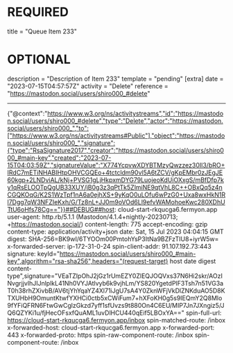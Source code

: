 
# REQUIRED
title = "Queue Item 233"
# OPTIONAL
description = "Description of Item 233"
template = "pending"
[extra]
date = "2023-07-15T04:57:57Z"
activity = "Delete"
reference = "https://mastodon.social/users/shiro000_#delete"

---
{"@context":"https://www.w3.org/ns/activitystreams","id":"https://mastodon.social/users/shiro000_#delete","type":"Delete","actor":"https://mastodon.social/users/shiro000_","to":["https://www.w3.org/ns/activitystreams#Public"],"object":"https://mastodon.social/users/shiro000_","signature":{"type":"RsaSignature2017","creator":"https://mastodon.social/users/shiro000_#main-key","created":"2023-07-15T04:03:59Z","signatureValue":"X774YcpvwXDYBTMzyQwzzez30Il3/bRO+IRdC7mETiNHABIHtpOHVCGQEo+4tctcldm90vl5A6tZCV/gKpEMbr0zJEgJE60kgp+2LNDviAL/kNj+PVSG1gLjHkpxmDYG79LuojeoKdUiOXxgS/mBfDfp7ky1qRsELOOTpQgUB33XUY/jB0g3z3qPtTk5ZlmiNE9qtVhL8C++OBxQq5z4nCGQKOqG/K2S1WzTpf1nA6a0ejhXS+9yKqO0uLOfu6wPzG0+Uxa8wxHkN1Rl7Dgg7qW3NFZIeKxh/G/Tz8nL+JJ0m9oVOd6Ll9efvWAMohoeKwc280XDhUTtU6oHfs78Cg=="}}##DEBUG##host: cloud-start-rkqucga6.fermyon.app
user-agent: http.rb/5.1.1 (Mastodon/4.1.4+nightly-20230713; +https://mastodon.social/)
content-length: 775
accept-encoding: gzip
content-type: application/activity+json
date: Sat, 15 Jul 2023 04:04:15 GMT
digest: SHA-256=BK9wI/6TYOOm00PmtohYsP3ItNa9BZFzTIU8+iyrW5w=
x-forwarded-server: ip-172-31-0-24
spin-client-addr: 91.107.192.73:443
signature: keyId="https://mastodon.social/users/shiro000_#main-key",algorithm="rsa-sha256",headers="(request-target) host date digest content-type",signature="VEaTZIpOhJ2jGz1rUmEZY0ZlEQJOQVxs37N6Hi2skr/AOzINvgrjjvlhJIJnlplkL41Nh0VYJAtlvyb6k9vjhLm/YS820YgetdPlF3Tsh7n51VG3aT0h38rhZXivbB/AV6tjYhYqaYZ4Xl71iJgU7sA4Y0ZknWFjVkDlZNKduAO5D8KTXUHbH9OmuntKtwfYXHCi0ctb5xCWiFum7+hXFoKH0g5s9IEQmY2Q8Mlo9fYFiQFRN6FtwGwCglzGkzd7yff1sfUvzs9t880On4C6EU/MIP7Jn7JXngiz5/JQ6QZYKi1u/fjHecOFsxfQuAML1uvDlHCU440qEif5LBOxYA=="
spin-full-url: https://cloud-start-rkqucga6.fermyon.app/inbox
spin-matched-route: /inbox
x-forwarded-host: cloud-start-rkqucga6.fermyon.app
x-forwarded-port: 443
x-forwarded-proto: https
spin-raw-component-route: /inbox
spin-component-route: /inbox

